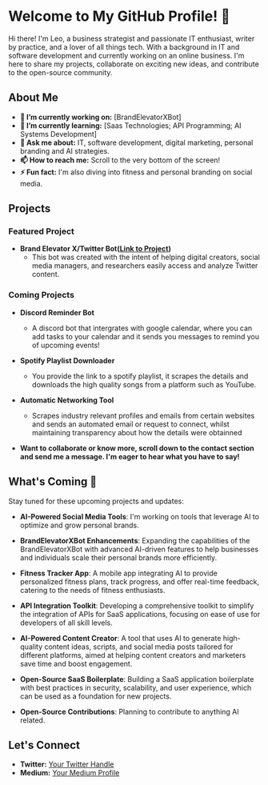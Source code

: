 # Welcome to My GitHub Profile! 👋

Hi there! I'm Leo, a business strategist and passionate IT enthusiast, writer by practice, and a lover of all things tech. With a background in IT and software development and currently
working on an online business. I'm here to share my projects, collaborate on exciting new ideas, and contribute to the open-source community.

## About Me
- **🔭 I’m currently working on:** [BrandElevatorXBot]
- **🌱 I’m currently learning:** [Saas Technologies; API Programming; AI Systems Development]
- **💬 Ask me about:** IT, software development, digital marketing, personal branding and AI strategies.
- **📫 How to reach me:** Scroll to the very bottom of the screen!
- **⚡ Fun fact:** I'm also diving into fitness and personal branding on social media.

## Projects

### Featured Project
- **Brand Elevator X/Twitter Bot([Link to Project](https://github.com/justcodeon231/brandelevatorbot ))**
  - This bot was created with the intent of helping digital creators, social media managers, and researchers easily access and analyze Twitter content.

### Coming Projects
- **Discord Reminder Bot**
  - A discord bot that intergrates with google calendar, where you can add tasks to your calendar and it sends you messages to remind you of upcoming events!

- **Spotify Playlist Downloader**
  - You provide the link to a spotify playlist, it scrapes the details and downloads the high quality songs from a platform such as YouTube.

- **Automatic Networking Tool**
  - Scrapes industry relevant profiles and emails from certain websites and sends an automated email or request to connect, whilst maintaining transparency about how the details were obtainned
 
- **Want to collaborate or know more, scroll down to the contact section and send me a message. I'm eager to hear what you have to say!**

## What's Coming 🚀

Stay tuned for these upcoming projects and updates:
- **AI-Powered Social Media Tools**: I'm working on tools that leverage AI to optimize and grow personal brands.
- **BrandElevatorXBot Enhancements**: Expanding the capabilities of the BrandElevatorXBot with advanced AI-driven features to help businesses and individuals scale their personal brands more efficiently.
- **Fitness Tracker App**: A mobile app integrating AI to provide personalized fitness plans, track progress, and offer real-time feedback, catering to the needs of fitness enthusiasts.
- **API Integration Toolkit**: Developing a comprehensive toolkit to simplify the integration of APIs for SaaS applications, focusing on ease of use for developers of all skill levels.
- **AI-Powered Content Creator**: A tool that uses AI to generate high-quality content ideas, scripts, and social media posts tailored for different platforms, aimed at helping content creators and marketers save time and boost engagement.

- **Open-Source SaaS Boilerplate**: Building a SaaS application boilerplate with best practices in security, scalability, and user experience, which can be used as a foundation for new projects.
- **Open-Source Contributions**: Planning to contribute to anything AI related.

## Let's Connect
- **Twitter:** [Your Twitter Handle](https://twitter.com/GrowthWithLeo)
- **Medium:** [Your Medium Profile](https://medium.com/@ntlukaleo)
